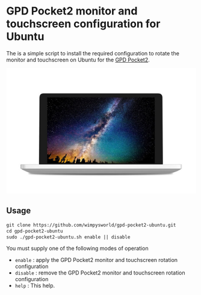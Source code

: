 # GPD Pocket2 monitor and touchscreen configuration for Ubuntu

The is a simple script to install the required configuration to rotate the
monitor and touchscreen on Ubuntu for the [GPD Pocket2](https://www.indiegogo.com/projects/gpd-pocket2-7-0-umpc-laptop-win-10-os#/).

![GPD Pocket2](gpd-pocket2.jpg "The GPD Pocket2")

## Usage

    git clone https://github.com/wimpysworld/gpd-pocket2-ubuntu.git
    cd gpd-pocket2-ubuntu
    sudo ./gpd-pocket2-ubuntu.sh enable || disable

You must supply one of the following modes of operation

  * `enable`  : apply the GPD Pocket2 monitor and touchscreen rotation configuration
  * `disable` : remove the GPD Pocket2 monitor and touchscreen rotation configuration
  * `help`    : This help.
